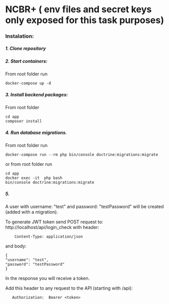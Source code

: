 # NCBR+ ( env files and secret keys only exposed for this task purposes)

### Instalation:

##### 1. Clone repository

##### 2. Start containers:

From root folder run

```
docker-compose up -d
```

##### 3. Install backend packages:

From root folder

```
cd app
composer install
```

##### 4. Run database migrations.

From root folder run

```
docker-compose run --rm php bin/console doctrine:migrations:migrate
```

or from root folder run

```
cd app
docker exec -it  php bash
bin/console doctrine:migrations:migrate
```

##### 5.

A user with username: "test" and password: "testPassword" will be created (added with a migration).

To generate JWT token send POST request to: http://localhost/api/login_check with header:

```
    Content-Type: application/json
```

and body:

```
{
"username": "test",
"password": "testPassword"
}
```

In the response you will receive a token.

Add this header to any request to the API (starting with /api):

```
   Authorization:  Bearer <token>
```
